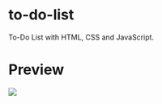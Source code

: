 # to-do-list
To-Do List with HTML, CSS and JavaScript.

<h1>Preview</h1>
<img src="https://github.com/arthurrodrigues-dev/to-do-list/assets/117749096/9c7cec27-39ad-4612-9020-503ac44ad088"/>

